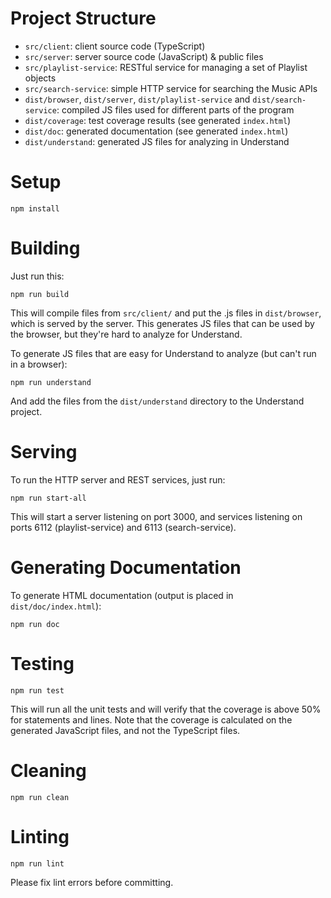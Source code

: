 # Project Structure

* `src/client`: client source code (TypeScript)
* `src/server`: server source code (JavaScript) & public files
* `src/playlist-service`: RESTful service for managing a set of Playlist objects
* `src/search-service`: simple HTTP service for searching the Music APIs
* `dist/browser`, `dist/server`, `dist/playlist-service` and
  `dist/search-service`: compiled JS files used for different parts of the
  program
* `dist/coverage`: test coverage results (see generated `index.html`)
* `dist/doc`: generated documentation (see generated `index.html`)
* `dist/understand`: generated JS files for analyzing in Understand

# Setup

```
npm install
```

# Building

Just run this:

```
npm run build
```

This will compile files from `src/client/` and put the .js files in
`dist/browser`, which is served by the server. This generates JS files that can
be used by the browser, but they're hard to analyze for Understand.

To generate JS files that are easy for Understand to analyze (but can't run in a
browser):

```
npm run understand
```

And add the files from the `dist/understand` directory to the Understand project.

# Serving

To run the HTTP server and REST services, just run:

```
npm run start-all
```

This will start a server listening on port 3000, and services listening on ports
6112 (playlist-service) and 6113 (search-service).

# Generating Documentation

To generate HTML documentation (output is placed in `dist/doc/index.html`):

```
npm run doc
```

# Testing

```
npm run test
```

This will run all the unit tests and will verify that the coverage is above 50%
for statements and lines. Note that the coverage is calculated on the generated
JavaScript files, and not the TypeScript files.

# Cleaning

```
npm run clean
```

# Linting

```
npm run lint
```

Please fix lint errors before committing.
